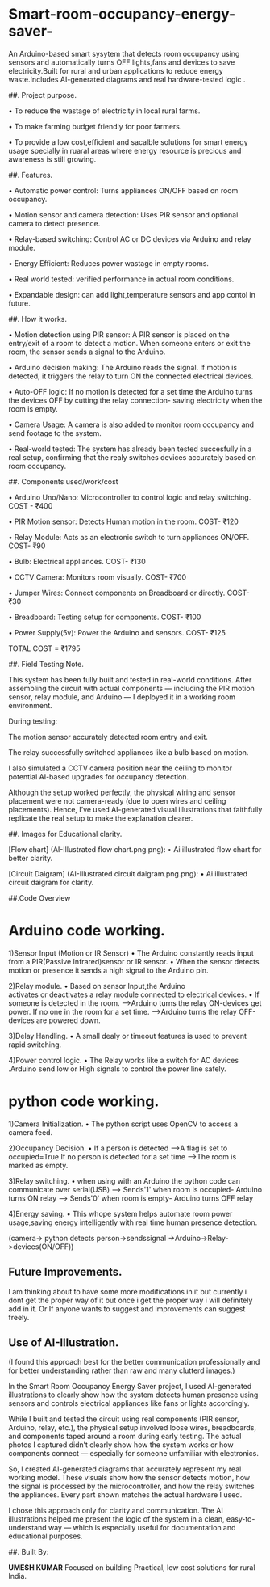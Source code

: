 # Smart-room-occupancy-energy-saver-
An Arduino-based smart sysytem that detects room occupancy using sensors and automatically turns OFF lights,fans and devices to save electricity.Built for rural and urban applications to reduce energy waste.Includes AI-generated diagrams and real hardware-tested logic .

##. Project purpose.

• To reduce the wastage of electricity in
  local rural farms.

• To make farming budget friendly for poor
  farmers.

• To provide a low cost,efficient and
  sacalble solutions for smart energy
  usage specially in ruaral areas where
  energy resource is precious and awareness
  is still growing.

##. Features.

 • Automatic power control: 
   Turns appliances ON/OFF based on room 
   occupancy.

 • Motion sensor and camera detection:
   Uses PIR sensor and optional camera to 
   detect presence.

 • Relay-based switching:
   Control AC or DC devices via Arduino and     relay module.

 • Energy Efficient:
   Reduces power wastage in empty rooms.

 • Real world tested:
   verified performance in actual room          conditions.

 • Expandable design:
   can add light,temperature sensors and app
   contol in future.

##. How it works.

  • Motion detection using PIR sensor:
    A PIR sensor is placed on the entry/exit 
    of a room to detect a motion. When
    someone enters or exit the room, the 
    sensor sends a signal to the Arduino.

  • Arduino decision making:
    The Arduino reads the signal. If motion
    is detected, it triggers the relay to
    turn ON the connected electrical devices.

  • Auto-OFF logic:
    If no motion is detected for a set time
    the Arduino turns the devices OFF by 
    cutting the relay connection- saving 
    electricity when the room is empty.

  • Camera Usage:
    A camera is also added to monitor room 
    occupancy and send footage to the system.

  • Real-world tested:
    The system has already been tested           succesfully in a real setup, confirming
    that the realy switches devices 
    accurately based on room occupancy.


##. Components used/work/cost

  • Arduino Uno/Nano:
    Microcontroller to control logic and 
    relay switching.
  COST - ₹400
  
  • PIR Motion sensor:
    Detects Human motion in the room.
  COST- ₹120

  • Relay Module:
    Acts as an electronic switch to turn 
    appliances ON/OFF.
  COST- ₹90

  • Bulb:
    Electrical appliances.
  COST- ₹130

  • CCTV Camera:
    Monitors room visually.
  COST- ₹700

  • Jumper Wires:
    Connect components on Breadboard or
    directly.
  COST- ₹30

  • Breadboard:
    Testing setup for components.
  COST- ₹100

  • Power Supply(5v):
    Power the Arduino and sensors.
  COST- ₹125

  TOTAL COST = ₹1795

##. Field Testing Note.

This system has been fully built and tested in real-world conditions. After assembling the circuit with actual components — including the PIR motion sensor, relay module, and Arduino — I deployed it in a working room environment.

During testing:

The motion sensor accurately detected room entry and exit.

The relay successfully switched appliances like a bulb based on motion.

I also simulated a CCTV camera position near the ceiling to monitor potential AI-based upgrades for occupancy detection.


Although the setup worked perfectly, the physical wiring and sensor placement were not camera-ready (due to open wires and ceiling placements). Hence, I’ve used AI-generated visual illustrations that faithfully replicate the real setup to make the explanation clearer.


##. Images for Educational clarity.

[Flow chart]
(AI-Illustrated flow chart.png.png):
• Ai illustrated flow chart for better clarity.

[Circuit Daigram]
(AI-Illustrated circuit daigram.png.png):
• Ai illustrated circuit daigram for clarity.

##.Code Overview
# Arduino code working.

1)Sensor Input (Motion or IR Sensor)
• The Arduino constantly reads input from a 
  PIR(Passive Infrared)sensor or IR sensor.
• When the sensor detects motion or presence
  it sends a high signal to the Arduino pin.

2)Relay module.
• Based on sensor Input,the Arduino  
  activates or deactivates a relay module
  connected to electrical devices.
• If someone is detected in the room.
-->Arduino turns the relay ON-devices get 
   power.
  If no one in the room for a set time.
-->Arduino turns the relay OFF-devices are 
   powered down.

3)Delay Handling.
• A small dealy or timeout features is used 
  to prevent rapid switching.

4)Power control logic.
• The Relay works like a switch for AC
  devices .Arduino send low or High signals
  to control the power line safely.

# python code working.

1)Camera Initialization.
• The python script uses OpenCV to access a 
  camera feed.

2)Occupancy Decision.
• If a person is detected
  -->A flag is set to occupied=True
  If no person is detected for a set time
  -->The room is marked as empty.

3)Relay switching.
• when using with an Arduino the python code
  can communicate over serial(USB)
--> Sends'1' when room is occupied- 
    Arduino turns ON relay
--> Sends'0' when room is empty-
    Arduino turns OFF relay

4)Energy saving.
• This whope system helps automate room 
  power usage,saving energy intelligently
  with real time human presence detection.


(camera-> python detects person->sendssignal
->Arduino->Relay->devices(ON/OFF))

## Future Improvements.
I am thinking about to have some more modifications in it but currently i dont get the proper way of it but once i get the proper way i will definitely add in it.
       Or 
If anyone wants to suggest and improvements can suggest freely.

## Use of AI-Illustration.
  (I found this approach best for the better
   communication professionally and for
  better understanding rather than raw and
  many clutterd images.)

In the Smart Room Occupancy Energy Saver project, I used AI-generated illustrations to clearly show how the system detects human presence using sensors and controls electrical appliances like fans or lights accordingly.

While I built and tested the circuit using real components (PIR sensor, Arduino, relay, etc.), the physical setup involved loose wires, breadboards, and components taped around a room during early testing. The actual photos I captured didn’t clearly show how the system works or how components connect — especially for someone unfamiliar with electronics.

So, I created AI-generated diagrams that accurately represent my real working model. These visuals show how the sensor detects motion, how the signal is processed by the microcontroller, and how the relay switches the appliances. Every part shown matches the actual hardware I used.

I chose this approach only for clarity and communication. The AI illustrations helped me present the logic of the system in a clean, easy-to-understand way — which is especially useful for documentation and educational purposes.


##. Built By:

**UMESH KUMAR** 
Focused on building Practical, low cost solutions for rural India.



  
 

    

    
  
    
    
    

   
   
